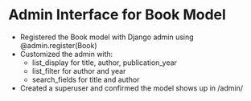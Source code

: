 # Admin Interface for Book Model

- Registered the Book model with Django admin using @admin.register(Book)
- Customized the admin with:
  - list_display for title, author, publication_year
  - list_filter for author and year
  - search_fields for title and author
- Created a superuser and confirmed the model shows up in /admin/
